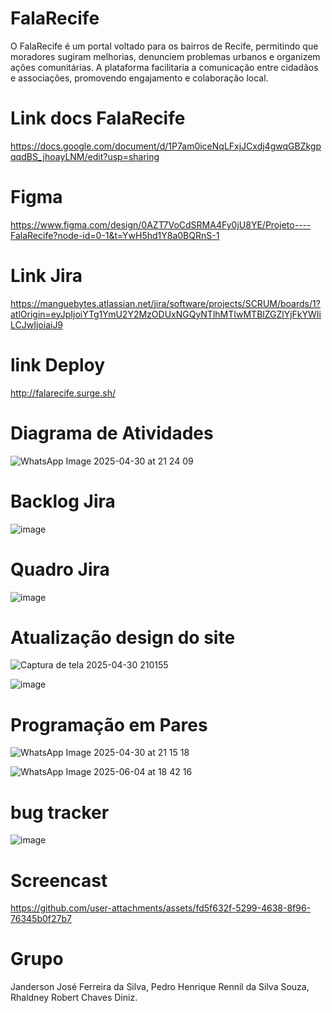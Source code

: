 # FalaRecife
O FalaRecife é um portal voltado para os bairros de Recife, permitindo que moradores sugiram melhorias, denunciem problemas urbanos e organizem ações comunitárias. A plataforma facilitaria a comunicação entre cidadãos e associações, promovendo engajamento e colaboração local.

# Link docs FalaRecife
https://docs.google.com/document/d/1P7am0iceNqLFxjJCxdj4gwqGBZkgpqqdBS_jhoayLNM/edit?usp=sharing

# Figma
https://www.figma.com/design/0AZT7VoCdSRMA4Fy0jU8YE/Projeto----FalaRecife?node-id=0-1&t=YwH5hd1Y8a0BQRnS-1

# Link Jira
https://manguebytes.atlassian.net/jira/software/projects/SCRUM/boards/1?atlOrigin=eyJpIjoiYTg1YmU2Y2MzODUxNGQyNTlhMTIwMTBlZGZlYjFkYWIiLCJwIjoiaiJ9

# link Deploy
http://falarecife.surge.sh/

# Diagrama de Atividades
![WhatsApp Image 2025-04-30 at 21 24 09](https://github.com/user-attachments/assets/43b2a137-8d9b-4bf6-b64e-65bda320fbac)

# Backlog Jira
![image](https://github.com/user-attachments/assets/365a52bb-863f-4d7d-8502-1cc532d207cb)

# Quadro Jira
![image](https://github.com/user-attachments/assets/2df65299-9bdb-4044-ab8a-f5bc57a9bb93)

# Atualização design do site
![Captura de tela 2025-04-30 210155](https://github.com/user-attachments/assets/b43e409c-4e70-4c11-a7b1-3c32d4775e7c)

![image](https://github.com/user-attachments/assets/6f2d9d09-a7d5-4381-9870-f2b59214cbbd)


# Programação em Pares
![WhatsApp Image 2025-04-30 at 21 15 18](https://github.com/user-attachments/assets/92a17f05-9cce-4c7d-a934-6ae53b918b2b)

![WhatsApp Image 2025-06-04 at 18 42 16](https://github.com/user-attachments/assets/5a89994d-0eda-41ca-936b-874ff86d35de)


# bug tracker
![image](https://github.com/user-attachments/assets/56563c02-592e-476c-b1e6-2d12c7ff49f1)

# Screencast 
https://github.com/user-attachments/assets/fd5f632f-5299-4638-8f96-76345b0f27b7

# Grupo
Janderson José Ferreira da Silva,
Pedro Henrique Rennil da Silva Souza,
Rhaldney Robert Chaves Diniz.

